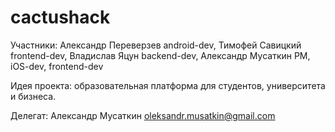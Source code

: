 # cactushack
Участники:
Александр Переверзев android-dev, 
Тимофей Савицкий frontend-dev, 
Владислав Яцун backend-dev,
Александр Мусаткин PM, iOS-dev, frontend-dev

Идея проекта:
образовательная платформа для студентов, университета и бизнеса.

Делегат:
Александр Мусаткин oleksandr.musatkin@gmail.com
